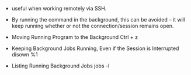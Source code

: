 - useful when working remotely via SSH.

- By running the command in the background, this can be avoided – it will keep running
whether or not the connection/session remains open.

- Moving Running Program to the Background
Ctrl + z

- Keeping Background Jobs Running, Even if the Session is Interrupted
disown %1

- Listing Running Background Jobs
jobs -l
